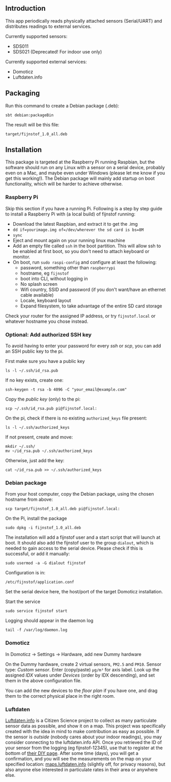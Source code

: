 ## Introduction

This app periodically reads physically attached sensors (Serial/UART) and distributes readings to external services.

Currently supported sensors: 

- SDS011
- SDS021 (Deprecated! For indoor use only)

Currently supported external services:

- Domoticz
- Luftdaten.info

## Packaging

Run this command to create a Debian package (.deb):

    sbt debian:packageBin
    
The result will be this file:   

    target/fijnstof_1.0_all.deb

## Installation

This package is targeted at the Raspberry Pi running Raspbian, but the software should run on any Linux with a sensor on a serial device, 
probably even on a Mac, and maybe even under Windows (please let me know if you get this working!). The Debian package will
mainly add startup on boot functionality, which will be harder to achieve otherwise.  

### Raspberry Pi

Skip this section if you have a running Pi. Following is a step by step guide to install a Raspberry Pi with (a local build) of fijnstof running:

- Download the latest Raspbian, and extract it to get the .img
- `dd if=yourimage.img of=/dev/wherever the sd card is bs=8M`
- `sync`
- Eject and mount again on your running linux machine
- Add an empty file called `ssh` in the boot partition. This will allow ssh to be enabled at first boot, so you don't need to attach keyboard or monitor.
- On boot, run `sudo raspi-config` and configure at least the following:
    - password, something other than `raspberrypi`
    - hostname, eg `fijnstof`
    - boot into CLI, without logging in
    - No splash screen
    - Wifi country, SSID and password (if you don't want/have an ethernet cable available)
    - Locale, keyboard layout
    - Expand filesystem, to take advantage of the entire SD card storage
    
Check your router for the assigned IP address, or try `fijnstof.local` or whatever hostname you chose instead.

### Optional: Add authorized SSH key

To avoid having to enter your password for every _ssh_ or _scp_, you can add an SSH public key to the pi. 

First make sure you have a public key

    ls -l ~/.ssh/id_rsa.pub

If no key exists, create one:

    ssh-keygen -t rsa -b 4096 -C "your_email@example.com"

Copy the _public key_ (only) to the pi:

    scp ~/.ssh/id_rsa.pub pi@fijnstof.local:

On the pi, check if there is no existing `authorized_keys` file present:

    ls -l ~/.ssh/authorized_keys

If not present, create and move:

    mkdir ~/.ssh/
    mv ~/id_rsa.pub ~/.ssh/authorized_keys

Otherwise, just add the key:

    cat ~/id_rsa.pub >> ~/.ssh/authorized_keys

### Debian package
    
From your host computer, copy the Debian package, using the chosen hostname from above:

    scp target/fijnstof_1.0_all.deb pi@fijnstof.local:

On the Pi, install the package 
   
    sudo dpkg -i fijnstof_1.0_all.deb
    
The installation will add a fijnstof user and a start script that will launch at boot. 
It should also add the fijnstof user to the group `dialout`, which is needed to gain access to the serial device. 
Please check if this is successful, or add it manually: 

    sudo usermod -a -G dialout fijnstof
    
Configuration is in:

    /etc/fijnstof/application.conf
    
Set the serial device here, the host/port of the target Domoticz installation.

Start the service

    sudo service fijnstof start
    
Logging should appear in the daemon log

    tail -f /var/log/daemon.log

### Domoticz

In Domoticz -> Settings -> Hardware, add new Dummy hardware

On the Dummy hardware, create 2 virtual sensors, `PM2.5` and `PM10`. 
Sensor type: _Custom sensor_. Enter (copy/paste) `µg/m³` for axis label. 
Look up the assigned _IDX_ values under _Devices_ (order by IDX descending), and set them in the above configuration file.

You can add the new devices to the _floor plan_ if you have one, and drag them to the correct physical place in the right room.

### Luftdaten

[Luftdaten.info](http://luftdaten.info) is a Citizen Science project to collect as many particulate sensor data as possible, and show it on a map. 
This project was specifically created with the idea in mind to make contribution as easy as possible. 
If the sensor is _outside_ (nobody cares about your indoor readings), you may consider connecting to the luftdaten.info API. 
Once you retrieved the ID of your sensor from the logging (eg fijnstof-12345), use that to register at the bottom of [their DIY page](https://luftdaten.info/en/construction-manual/). 
After some time (days), you  will get a confirmation, and you will see the measurements on the map on your specified 
location: [maps.luftdaten.info](http://maps.luftdaten.info) (slightly off, for privacy reasons), but also anyone else interested in particulate rates in their area or anywhere else.


